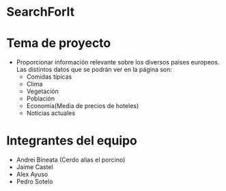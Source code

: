 # SearchForIt
# Tema de proyecto
- Proporcionar información relevante sobre los diversos paises europeos.
Las distintos datos que se podrán ver en la página son:
  - Comidas típicas
  - Clima
  - Vegetación
  - Población
  - Economía(Media de precios de hoteles)
  - Noticias actuales
 
 
 
 
 # Integrantes del equipo
  - Andrei Bineata (Cerdo alias el porcino)
  - Jaime Castel 
  - Alex Ayuso
  - Pedro Sotelo 


